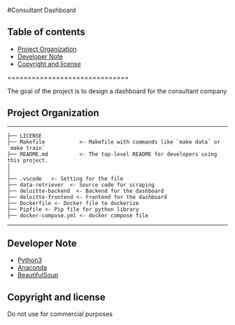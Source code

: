 #Consultant Dashboard

## Table of contents

- [Project Organization](#folder-structure)
- [Developer Note](#developer-note)
- [Copyright and license](#copyright-and-license)

==============================

The goal of the project is to design a dashboard for the consultant company


## Project Organization
------------

    ├── LICENSE
    ├── Makefile           <- Makefile with commands like `make data` or `make train`
    ├── README.md          <- The top-level README for developers using this project.
    │
    │
    ├── .vscode   <- Setting for the file
    ├── data-retriever  <- Source code for scraping
    ├── deloitte-backend  <- Backend for the dashboard
    ├── deloitte-frontend <- Frontend for the dashboard
    ├── Dockerfile <- Docker file to dockerize
    ├── Pipfile <- Pip file for python library
    ├── docker-compose.yml <- docker compose file




    

-------------

## Developer Note

- [Python3](https://docs.python.org/3/)
- [Anaconda](https://www.anaconda.com/)
- [BeautifulSoup](https://www.crummy.com/software/BeautifulSoup/bs4/doc/)


## Copyright and license

Do not use for commercial purposes


